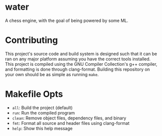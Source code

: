 # water
A chess engine, with the goal of being powered by some ML.

# Contributing
This project's source code and build system is designed such that it can be ran on any major platform assuming you have the correct tools installed. This project is compiled using the GNU Compiler Collection's g++ compiler, and formatting is done through clang-format. Building this repository on your own should be as simple as running `make`.

# Makefile Opts
- `all`: Build the project (default)
- `run`: Run the compiled program
- `clean`: Remove object files, dependency files, and binary
- `fmt`: Format all source and header files using clang-format
- `help`: Show this help message